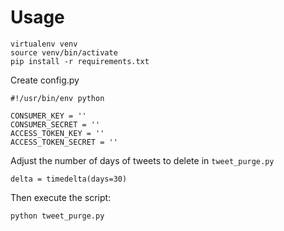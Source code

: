 Usage
=====

```
virtualenv venv
source venv/bin/activate
pip install -r requirements.txt
```

Create config.py

```
#!/usr/bin/env python

CONSUMER_KEY = ''
CONSUMER_SECRET = ''
ACCESS_TOKEN_KEY = ''
ACCESS_TOKEN_SECRET = ''
```

Adjust the number of days of tweets to delete in `tweet_purge.py`

```
delta = timedelta(days=30)
```

Then execute the script:

```
python tweet_purge.py
```
